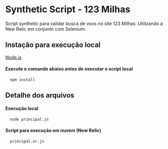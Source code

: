 
# Synthetic Script - 123 Milhas

Script synthetic para validar busca de voos no site 123 Milhas. Utilizando a New Relic em conjunto com Selenium.


## Instação para execução local

[Node.js](https://nodejs.org/)

#### Execute o comando abaixo antes de executar o script local
```
  npm install
```
## Detalhe dos arquivos

#### Execução local

```
  node principal.js
```

#### Script para execução em nuvem (New Relic)

```
  principal.nr.js
```
